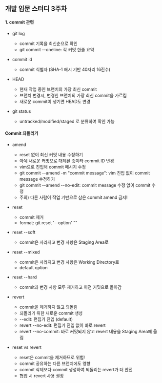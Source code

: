 ## 개발 입문 스터디 3주차

#### 1. commit 관련
- git log
    + commit 기록을 최신순으로 확인
    + git commit --oneline: 각 커밋 한줄 요약

- commit id
    + commit 식별자 (SHA-1 해시 기반 40자리 16진수)

- HEAD
    + 현재 작업 중인 브랜치의 가장 최신 commit
    + 브랜치 변경시, 변경한 브랜치의 가장 최신 commit을 가르킴
    + 새로운 commit이 생기면 HEAD도 변경

- git status
    + untracked/modified/staged 로 분류하여 확인 가능

#### Commit 되돌리기
- amend
    + reset 없이 최신 커밋 내용 수정하기
    + 아예 새로운 커밋으로 대체된 것이라 commit ID 변경
    + vim으로 진입해 commit 메시지 수정
    + git commit --amend -m "commit message": vim 진입 없이 commit message 수정하기
    + git commit --amend --no-edit: commit message 수정 없이 commit 수정
    + 주의) 다른 사람이 작업 기반으로 삼은 commit amend 금지!

- reset
    + commit 제거
    + format: git reset '--option' "<commit id>"

- reset --soft
    + commit은 사라지고 변경 사항은 Staging Area로
- reset  --mixed
    + commit은 사라지고 변경 사항은 Working Directory로
    + default option
- reset --hard
    + commit과 변경 사항 모두 제거하고 이전 커밋으로 돌아감

- revert
    + commit을 제거하지 않고 되돌림
    + 되돌리기 위한 새로운 commit 생성
    + --edit: 편집기 진입 (default)
    + revert --no-edit: 편집기 진입 없이 바로 revert
    + revert --no-commit: 바로 커밋되지 않고 revert 내용을 Staging Area에 올림

- reset vs revert
    + reset은 commit을 제거하므로 위험!
    + commit 공유하는 다른 브랜치에도 영향
    + commit 삭제보다 commit 생성하여 되돌리는 revert가 더 안전
    + 협업 시 revert 사용 권장
